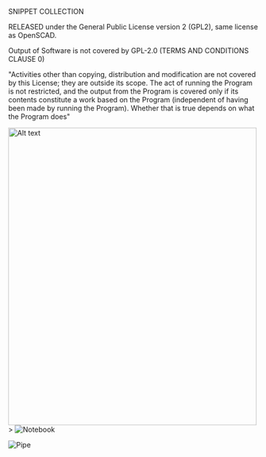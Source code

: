 SNIPPET COLLECTION 

RELEASED under the General Public License version 2 (GPL2), same license as OpenSCAD.

Output of Software is not covered by GPL-2.0 (TERMS AND CONDITIONS CLAUSE 0)

"Activities other than copying, distribution and modification are not covered by this License; they are outside its scope. The act of running the Program is not restricted, and the output from the Program is covered only if its contents constitute a work based on the Program (independent of having been made by running the Program). Whether that is true depends on what the Program does"


<img title="a title" alt="Alt text" src="/images/pipe.png" width="500" height="600">>
![Notebook](https://github.com/AngeloNicoli/OpenSCAD-Snippet/assets/122599802/9bf2c6b5-f791-42a1-8503-f4f821dbd587)

![Pipe](https://github.com/AngeloNicoli/OpenSCAD-Snippet/assets/122599802/9d5d187a-fcd7-4268-99aa-f2460d270225)
